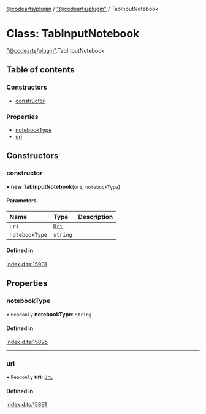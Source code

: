 [@codearts/plugin](../README.md) / ["@codearts/plugin"](../modules/_codearts_plugin_.md) / TabInputNotebook

# Class: TabInputNotebook

["@codearts/plugin"](../modules/_codearts_plugin_.md).TabInputNotebook

## Table of contents

### Constructors

- [constructor](codearts_plugin_.TabInputNotebook.md#constructor)

### Properties

- [notebookType](codearts_plugin_.TabInputNotebook.md#notebooktype)
- [uri](codearts_plugin_.TabInputNotebook.md#uri)

## Constructors

### constructor

• **new TabInputNotebook**(`uri`, `notebookType`)

#### Parameters

| Name | Type | Description |
| :------ | :------ | :------ |
| `uri` | [`Uri`](codearts_plugin_.Uri.md) |  |
| `notebookType` | `string` |  |

#### Defined in

[index.d.ts:15901](https://github.com/huaweicloud/cloudide-plugin-api/blob/203b986/index.d.ts#L15901)

## Properties

### notebookType

• `Readonly` **notebookType**: `string`

#### Defined in

[index.d.ts:15895](https://github.com/huaweicloud/cloudide-plugin-api/blob/203b986/index.d.ts#L15895)

___

### uri

• `Readonly` **uri**: [`Uri`](codearts_plugin_.Uri.md)

#### Defined in

[index.d.ts:15891](https://github.com/huaweicloud/cloudide-plugin-api/blob/203b986/index.d.ts#L15891)
